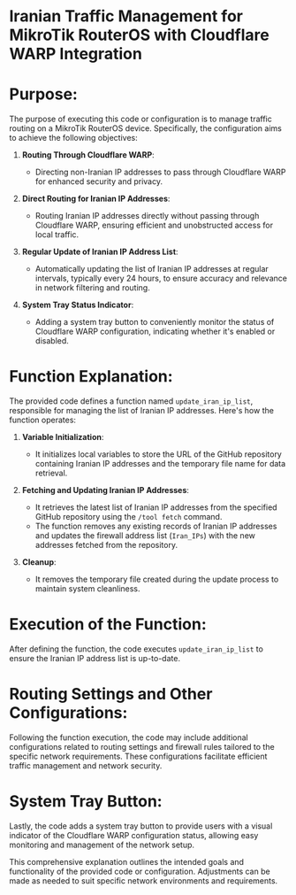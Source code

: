# Iranian Traffic Management for MikroTik RouterOS with Cloudflare WARP Integration

# Purpose:
The purpose of executing this code or configuration is to manage traffic routing on a MikroTik RouterOS device. Specifically, the configuration aims to achieve the following objectives:

1. **Routing Through Cloudflare WARP**:
   - Directing non-Iranian IP addresses to pass through Cloudflare WARP for enhanced security and privacy.

2. **Direct Routing for Iranian IP Addresses**:
   - Routing Iranian IP addresses directly without passing through Cloudflare WARP, ensuring efficient and unobstructed access for local traffic.

3. **Regular Update of Iranian IP Address List**:
   - Automatically updating the list of Iranian IP addresses at regular intervals, typically every 24 hours, to ensure accuracy and relevance in network filtering and routing.

4. **System Tray Status Indicator**:
   - Adding a system tray button to conveniently monitor the status of Cloudflare WARP configuration, indicating whether it's enabled or disabled.

# Function Explanation:
The provided code defines a function named `update_iran_ip_list`, responsible for managing the list of Iranian IP addresses. Here's how the function operates:

1. **Variable Initialization**:
   - It initializes local variables to store the URL of the GitHub repository containing Iranian IP addresses and the temporary file name for data retrieval.

2. **Fetching and Updating Iranian IP Addresses**:
   - It retrieves the latest list of Iranian IP addresses from the specified GitHub repository using the `/tool fetch` command.
   - The function removes any existing records of Iranian IP addresses and updates the firewall address list (`Iran_IPs`) with the new addresses fetched from the repository.

3. **Cleanup**:
   - It removes the temporary file created during the update process to maintain system cleanliness.

# Execution of the Function:
After defining the function, the code executes `update_iran_ip_list` to ensure the Iranian IP address list is up-to-date.

# Routing Settings and Other Configurations:
Following the function execution, the code may include additional configurations related to routing settings and firewall rules tailored to the specific network requirements. These configurations facilitate efficient traffic management and network security.

# System Tray Button:
Lastly, the code adds a system tray button to provide users with a visual indicator of the Cloudflare WARP configuration status, allowing easy monitoring and management of the network setup.

This comprehensive explanation outlines the intended goals and functionality of the provided code or configuration. Adjustments can be made as needed to suit specific network environments and requirements.
